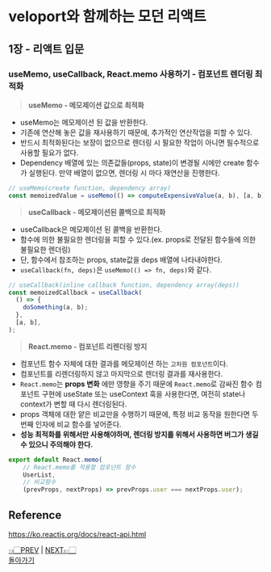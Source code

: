 # veloport와 함께하는 모던 리액트
## 1장 - 리액트 입문
### useMemo, useCallback, React.memo 사용하기 - 컴포넌트 렌더링 최적화
> __useMemo - 메모제이션 값으로 최적화__
- useMemo는 메모제이션 된 값을 반환한다.
- 기존에 연산해 놓은 값을 재사용하기 때문에, 추가적인 연산작업을 피할 수 있다.
- 반드시 최적화된다는 보장이 없으므로 렌더링 시 필요한 작업이 아니면 필수적으로 사용할 필요가 없다.
- Dependency 배열에 있는 의존값들(props, state)이 변경될 시에만 create 함수가 실행된다. 만약 배열이 없으면, 렌더링 시 마다 재연산을 진행한다.
```javascript
// useMemo(create function, dependency array)
const memoizedValue = useMemo(() => computeExpensiveValue(a, b), [a, b]);
```

> __useCallback - 메모제이션된 콜백으로 최적화__
- useCallback은 메모제이션 된 콜백을 반환한다.
- 함수에 의한 불필요한 렌더링을 피할 수 있다.(ex. props로 전달된 함수들에 의한 불필요한 렌더링)
- 단, 함수에서 참조하는 props, state값을 deps 배열에 나타내야한다.
- `useCallback(fn, deps)`은 `useMemo(() => fn, deps)`와 같다.
```javascript
// useCallback(inline callback function, dependency array(deps))
const memoizedCallback = useCallback(
  () => {
    doSomething(a, b);
  },
  [a, b],
);
```

> __React.memo - 컴포넌트 리렌더링 방지__
- 컴포넌트 함수 자체에 대한 결과를 메모제이션 하는 `고차원 컴포넌트`이다.
- 컴포넌트를 리렌더링하지 않고 마지막으로 렌더링 결과를 재사용한다.
- `React.memo`는 __props 변화__ 에만 영향을 주기 때문에 `React.memo`로 감싸진 함수 컴포넌트 구현에 useState 또는 useContext 훅을 사용한다면, 여전히 state나 context가 변할 때 다시 렌더링된다.
- props 객체에 대한 얕은 비교만을 수행하기 때문에, 특정 비교 동작을 원한다면 두 번째 인자에 비교 함수를 넣어준다.
- __성능 최적화를 위해서만 사용해야하며, 렌더링 방지를 위해서 사용하면 버그가 생길 수 있으니 주의해야 한다.__
```javascript
export default React.memo(
    // React.memo를 적용할 컴포넌트 함수
    UserList,
    // 비교함수
    (prevProps, nextProps) => prevProps.user === nextProps.user);
```

## Reference
<https://ko.reactjs.org/docs/react-api.html>
<br>

[👈🏻PREV](https://github.com/ss-won/veloport-react/blob/master/Ch1/md/10.md) |
[NEXT👉🏻](https://github.com/ss-won/veloport-react/blob/master/Ch1/md/12.md) <br>
[돌아가기](https://github.com/ss-won/veloport-react)